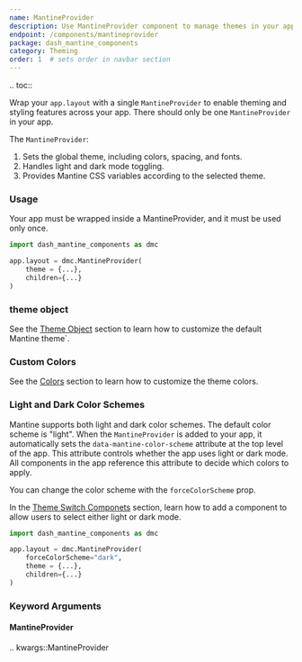 ```yaml
---
name: MantineProvider
description: Use MantineProvider component to manage themes in your app globally.
endpoint: /components/mantineprovider
package: dash_mantine_components
category: Theming
order: 1  # sets order in navbar section
---
```


.. toc::


Wrap your `app.layout` with a single `MantineProvider` to enable theming and styling features across your app. There should only be one `MantineProvider` in your app.

The `MantineProvider`:

1. Sets the global theme, including colors, spacing, and fonts.
2. Handles light and dark mode toggling.
3. Provides Mantine CSS variables according to the selected theme.

### Usage

Your app must be wrapped inside a MantineProvider, and it must be used only once.

```python
import dash_mantine_components as dmc

app.layout = dmc.MantineProvider(
    theme = {...},
    children={...}
)
```

### theme object

See the [Theme Object](/theme-object) section to learn how to customize the default Mantine theme`.


### Custom Colors

See the [Colors](/colors) section to learn how to customize the theme colors.

### Light and Dark Color Schemes
Mantine supports both light and dark color schemes.  The default color scheme is "light".
When the `MantineProvider` is added to your app, it automatically sets the `data-mantine-color-scheme` attribute at the 
top level of the app. This attribute controls whether the app uses light or dark mode. All components in the app 
reference this attribute to decide which colors to apply.

You can change the color scheme with the `forceColorScheme` prop.

In the [Theme Switch Componets](/theme-switch) section, learn how to add a component to allow users to select either light or dark mode.

```python
import dash_mantine_components as dmc

app.layout = dmc.MantineProvider(
    forceColorScheme="dark",
    theme = {...},
    children={...}
)
```

### Keyword Arguments

#### MantineProvider

.. kwargs::MantineProvider
